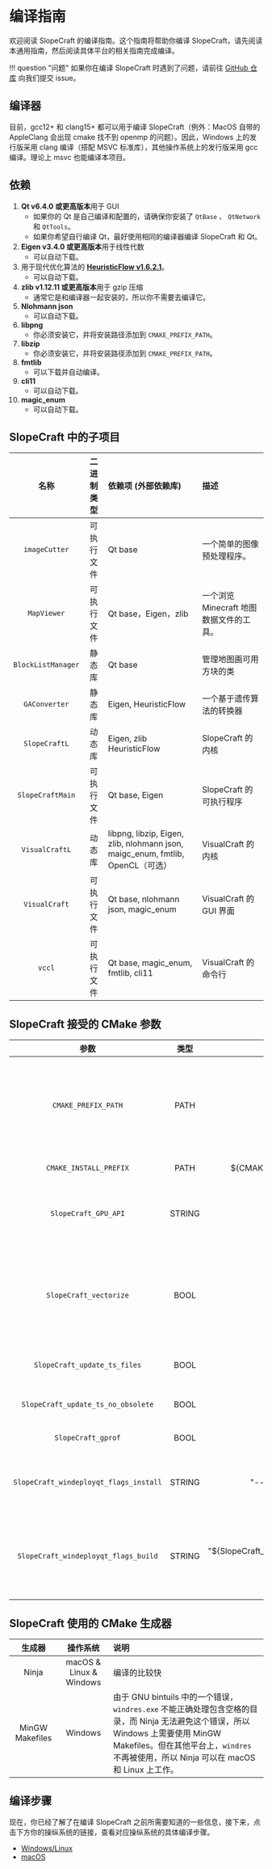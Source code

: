 # 编译指南

欢迎阅读 SlopeCraft 的编译指南。这个指南将帮助你编译 SlopeCraft，请先阅读本通用指南，然后阅读具体平台的相关指南完成编译。

!!! question "问题"
    如果你在编译 SlopeCraft 时遇到了问题，请前往 [GitHub 仓库](https://github.com/SlopeCraft/SlopeCraft/issues) 向我们提交 issue。

## 编译器

目前，gcc12+ 和 clang15+ 都可以用于编译 SlopeCraft（例外：MacOS 自带的 AppleClang 会出现 cmake 找不到 openmp 的问题）。因此，Windows 上的发行版采用 clang 编译（搭配 MSVC 标准库），其他操作系统上的发行版采用 gcc 编译。理论上 msvc 也能编译本项目。

## 依赖

1. **Qt v6.4.0 或更高版本**用于 GUI
    - 如果你的 Qt 是自己编译和配置的，请确保你安装了 `QtBase` 、 `QtNetwork` 和 `QtTools`。
    - 如果你希望自行编译 Qt，最好使用相同的编译器编译 SlopeCraft 和 Qt。
2. **Eigen v3.4.0 或更高版本**用于线性代数
     - 可以自动下载。
3. 用于现代优化算法的 [**HeuristicFlow v1.6.2.1**](https://github.com/ToKiNoBug/HeuristicFlow)。
     - 可以自动下载。
4. **zlib v1.12.11 或更高版本**用于 gzip 压缩
     - 通常它是和编译器一起安装的，所以你不需要去编译它。
5. **Nlohmann json**
     - 可以自动下载。
6. **libpng**
     - 你必须安装它，并将安装路径添加到 `CMAKE_PREFIX_PATH`。
7. **libzip**
     - 你必须安装它，并将安装路径添加到 `CMAKE_PREFIX_PATH`。
8. **fmtlib**
     - 可以下载并自动编译。
9. **cli11**
     - 可以自动下载。
10. **magic_enum**
     - 可以自动下载。

## SlopeCraft 中的子项目

|        名称        | 二进制类型 | 依赖项 (外部依赖库)                                                            | 描述                                    |
| :----------------: | :--------: | :----------------------------------------------------------------------------- | :-------------------------------------- |
|   `imageCutter`    | 可执行文件 | Qt base                                                                        | 一个简单的图像预处理程序。              |
|    `MapViewer`     | 可执行文件 | Qt base，Eigen，zlib                                                           | 一个浏览 Minecraft 地图数据文件的工具。 |
| `BlockListManager` |   静态库   | Qt base                                                                        | 管理地图画可用方块的类                  |
|   `GAConverter`    |   静态库   | Eigen, HeuristicFlow                                                           | 一个基于遗传算法的转换器                |
|   `SlopeCraftL`    |   动态库   | Eigen, zlib HeuristicFlow                                                      | SlopeCraft 的内核                       |
|  `SlopeCraftMain`  | 可执行文件 | Qt base, Eigen                                                                 | SlopeCraft 的可执行程序                 |
|   `VisualCraftL`   |   动态库   | libpng, libzip, Eigen, zlib, nlohmann json, maigc_enum, fmtlib, OpenCL（可选） | VisualCraft 的内核                      |
|   `VisualCraft`    | 可执行文件 | Qt base, nlohmann json, magic_enum                                             | VisualCraft 的 GUI 界面                 |
|       `vccl`       | 可执行文件 | Qt base, magic_enum, fmtlib, cli11                                             | VisualCraft 的命令行                    |

## SlopeCraft 接受的 CMake 参数

|                  参数                  |  类型  |                      默认值                       | 说明                                                                              |
| :------------------------------------: | :----: | :-----------------------------------------------: | :-------------------------------------------------------------------------------- |
|          `CMAKE_PREFIX_PATH`           |  PATH  |                        ""                         | 告诉 cmake 在哪里可以找到 Qt、zlib、libpng、libzip 和 GPU api sdk（如 OpenCL）    |
|         `CMAKE_INSTALL_PREFIX`         |  PATH  |            ${CMAKE_BINARY_DIR}/install            | 在哪里安装 SlopeCraft。                                                           |
|          `SlopeCraft_GPU_API`          | STRING |                     "OpenCL"                      | 用于计算的显卡 API。有效值 : OpenCL, None. 可能支持 Metal。                       |
|         `SlopeCraft_vectorize`         |  BOOL  |                       true                        | 启用 AVX 和 AVX2 指令集，这可以提高允运行速度，但在较老的电脑和虚拟机中将不能使用 |
|      `SlopeCraft_update_ts_files`      |  BOOL  |                       false                       | 是否在构建前更新 ts 文件。                                                        |
|   `SlopeCraft_update_ts_no_obsolete`   |  BOOL  |                       false                       | 从 ts 文件中删除过时的翻译。                                                      |
|           `SlopeCraft_gprof`           |  BOOL  |                       false                       | 用 gprof 分析性能。                                                               |
| `SlopeCraft_windeployqt_flags_install` | STRING |                "--no-translations"                | 安装时传递给 windeployqt 的参数（仅 windows 有效）                                |
|  `SlopeCraft_windeployqt_flags_build`  | STRING | "${SlopeCraft_windeployqt_flags_install};--force" | 在编译之后，传递给 windeployqt 的参数（仅用于调试，仅 windows 有效）              |

## SlopeCraft 使用的 CMake 生成器

|     生成器      |        操作系统         | 说明                                                                                                                                                                                                                          |
| :-------------: | :---------------------: | :---------------------------------------------------------------------------------------------------------------------------------------------------------------------------------------------------------------------------- |
|      Ninja      | macOS & Linux & Windows | 编译的比较快                                                                                                                                                                                                                  |
| MinGW Makefiles |         Windows         | 由于 GNU bintuils 中的一个错误，`windres.exe` 不能正确处理包含空格的目录，而 Ninja 无法避免这个错误，所以 Windows 上需要使用 MinGW Makefiles。但在其他平台上，`windres` 不再被使用，所以 Ninja 可以在 macOS 和 Linux 上工作。 |

## 编译步骤

现在，你已经了解了在编译 SlopeCraft 之前所需要知道的一些信息，接下来，点击下方你的操纵系统的链接，查看对应操纵系统的具体编译步骤。

- [Windows/Linux](Windows-Linux.md)
- [macOS](macOS.md)
